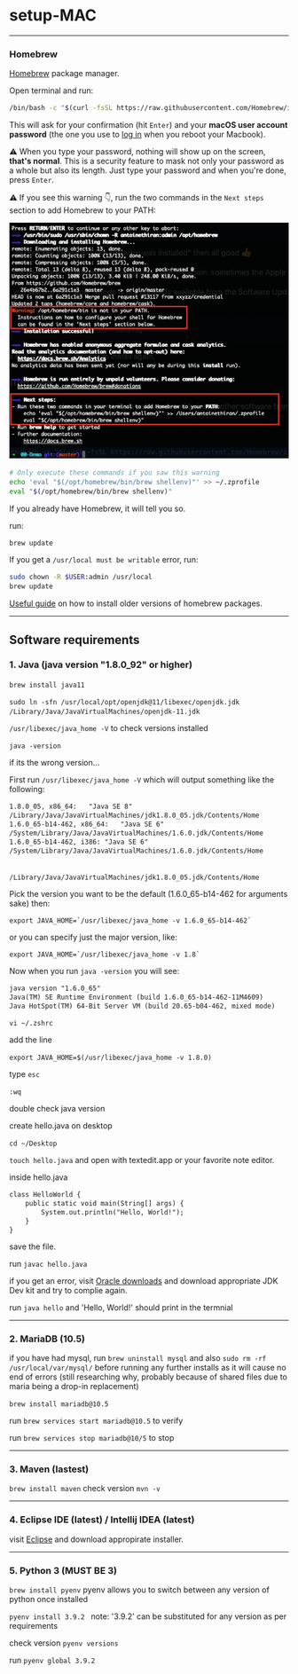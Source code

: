 # setup-MAC
---

### Homebrew



[Homebrew](http://brew.sh/) package manager.

Open terminal and run:

```bash
/bin/bash -c "$(curl -fsSL https://raw.githubusercontent.com/Homebrew/install/HEAD/install.sh)"
```

This will ask for your confirmation (hit `Enter`) and your **macOS user account password** (the one you use to [log in](https://support.apple.com/en-gb/HT202860) when you reboot your Macbook).

:warning: When you type your password, nothing will show up on the screen, **that's normal**. This is a security feature to mask not only your password as a whole but also its length. Just type your password and when you're done, press `Enter`.

:warning: If you see this warning :point_down:, run the two commands in the `Next steps` section to add Homebrew to your PATH:

![macOS Homebrew installation warning](macos_homebrew_warning.png)

```bash
# Only execute these commands if you saw this warning
echo 'eval "$(/opt/homebrew/bin/brew shellenv)"' >> ~/.zprofile
eval "$(/opt/homebrew/bin/brew shellenv)"
```

If you already have Homebrew, it will tell you so.

run:

```bash
brew update
```

If you get a `/usr/local must be writable` error, run:

```bash
sudo chown -R $USER:admin /usr/local
brew update
```

[Useful guide](https://nelson.cloud/how-to-install-older-versions-of-homebrew-packages/) on how to install older versions of homebrew packages.

---

## Software requirements

### 1. Java (java version "1.8.0_92" or higher)

`brew install java11`

`sudo ln -sfn /usr/local/opt/openjdk@11/libexec/openjdk.jdk /Library/Java/JavaVirtualMachines/openjdk-11.jdk`

`/usr/libexec/java_home -V`
to check versions installed

`java -version`

if its the wrong version...

First run `/usr/libexec/java_home -V` which will output something like the following:

```Matching Java Virtual Machines (3):
1.8.0_05, x86_64:   "Java SE 8" /Library/Java/JavaVirtualMachines/jdk1.8.0_05.jdk/Contents/Home
1.6.0_65-b14-462, x86_64:   "Java SE 6" /System/Library/Java/JavaVirtualMachines/1.6.0.jdk/Contents/Home
1.6.0_65-b14-462, i386: "Java SE 6" /System/Library/Java/JavaVirtualMachines/1.6.0.jdk/Contents/Home


/Library/Java/JavaVirtualMachines/jdk1.8.0_05.jdk/Contents/Home
```

Pick the version you want to be the default (1.6.0_65-b14-462 for arguments sake) then:

```
export JAVA_HOME=`/usr/libexec/java_home -v 1.6.0_65-b14-462`
```
or you can specify just the major version, like:
```
export JAVA_HOME=`/usr/libexec/java_home -v 1.8`
```

Now when you run `java -version` you will see:

```
java version "1.6.0_65"
Java(TM) SE Runtime Environment (build 1.6.0_65-b14-462-11M4609)
Java HotSpot(TM) 64-Bit Server VM (build 20.65-b04-462, mixed mode)
```

`vi ~/.zshrc`

add the line

`export JAVA_HOME=$(/usr/libexec/java_home -v 1.8.0)`

type `esc` 

`:wq`

double check java version



create hello.java on desktop

`cd ~/Desktop`

`touch hello.java` and open with textedit.app or your favorite note editor.



inside hello.java
```
class HelloWorld {
    public static void main(String[] args) {
        System.out.println("Hello, World!");
    }
}
```
save the file.

run `javac hello.java`

if you get an error, visit [Oracle downloads](https://www.oracle.com/uk/java/technologies/downloads/#java21) and download appropriate JDK Dev kit and try to complie again.

run `java hello` and 'Hello, World!' should print in the termnial 

---

### 2. MariaDB (10.5)

if you have had mysql, run `brew uninstall mysql` and also `sudo rm -rf /usr/local/var/mysql/` before running any further installs as it will cause no end of errors (still researching why, probably because of shared files due to maria being a drop-in replacement)

`brew install mariadb@10.5`

run `brew services start mariadb@10.5` to verify

run `brew services stop mariadb@10/5` to stop

---

### 3. Maven (lastest)

`brew install maven`
check version 
`mvn -v`

---

### 4. Eclipse IDE (latest) / Intellij IDEA (latest)

visit [Eclipse](https://www.eclipse.org/downloads/packages/installer) and download appropirate installer. 

---

### 5. Python 3 (MUST BE 3)


`brew install pyenv`
pyenv allows you to switch between any version of python once installed

`pyenv install 3.9.2 `
note: '3.9.2' can be substituted for any version as per requirements

check version
`pyenv versions`

run
`pyenv global 3.9.2`

